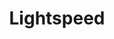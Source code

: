 ---
blog: https://lightspeedhq.com/blog/
facebook: https://facebook.com/LightspeedHQ
instagram: https://instagram.com/lightspeedhq
linkedin: https://linkedin.com/company/1557218?amp;trkInfo=clickedVertical:company,clickedEntityId:1557218,idx:2-2-5,tarId:1464184739871,tas:lightspeed&trk=tyah
logohandle: lightspeedhq
pinterest: https://pinterest.com/lightspeedhq
sort: lightspeedhq
title: Lightspeed
twitter: https://x.com/LightspeedHQ
website: https://www.lightspeedhq.com/
youtube: https://youtube.com/user/lightspeedretail
---